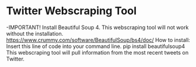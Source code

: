 # Twitter Webscraping Tool
-IMPORTANT!
Install Beautiful Soup 4. This webscraping tool will not work without the installation.
https://www.crummy.com/software/BeautifulSoup/bs4/doc/
How to install: Insert this line of code into your command line.
pip install beautifulsoup4
This webscraping tool will pull information from the most recent tweets on Twitter.
